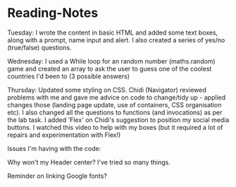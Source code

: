 # Reading-Notes

Tuesday: 
I wrote the content in basic HTML and added some text boxes, along with a prompt, name input and alert. I also created a series of  yes/no (true/false) questions.

Wednesday: I used a While loop for an random number (maths.random) game and created an array to ask the user to guess one of the coolest countries I'd been to (3 possible answers)

Thursday: 
Updated some styling on CSS. Chidi (Navigator) reviewed  problems with me and gave me advice on code to change/tidy up - applied changes those (landing page update, use of containers, CSS organisation etc). I also changed all the questions to functions (and invocations) as per the lab task. I added 'Flex' on Chidi's suggestion to position my social media buttons.
I watched this video to help with my boxes (but it required a lot of repairs and experimentation with Flex!)

Issues I'm having with the code:

Why won't my Header center? I've tried so many things.

Reminder on linking Google fonts?

